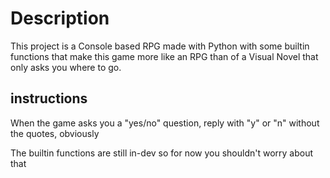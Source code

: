 # Description

This project is a Console based RPG made with Python with some builtin functions that make this game more like an RPG than of a Visual Novel that only asks you where to go.

## instructions

When the game asks you a "yes/no" question, reply with "y" or "n" without the quotes, obviously
<!--Update this when the combat function is released-->
The builtin functions are still in-dev so for now you shouldn't worry about that
